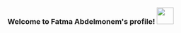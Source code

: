 <h3 align="center">
  Welcome to Fatma Abdelmonem's profile!
  <img src="[https://media.giphy.com/media/0T23bQ5zu0lt4TnLI3/giphy.gif](https://media.giphy.com/media/wJP2Z0HVBKfEw6nYJI/giphy.gif)https://media.giphy.com/media/wJP2Z0HVBKfEw6nYJI/giphy.gif"width="38">
</h3>

